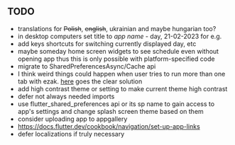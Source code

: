 ## TODO
- translations for ~~Polish~~, ~~english~~, ukrainian and maybe hungarian too?
- in desktop computers set title to *app name* - day, 21-02-2023 for e.g.
- add keys shortcuts for switching currently displayed day, etc
- maybe someday home screen widgets to see schedule even without opening app thus this is only possible with platform-specified code
- migrate to SharedPreferencesAsync/Cache api
- I think weird things could happen when user tries to run more than one tab with ezak. [here](https://stackoverflow.com/questions/11008177/stop-people-having-my-website-loaded-on-multiple-tabs) goes the clear solution
- add high contrast theme or setting to make current theme high contrast
- defer not always needed imports
- use flutter_shared_preferences api or its sp name to gain access to app's settings and change splash screen theme based on them
- consider uploading app to appgallery
- https://docs.flutter.dev/cookbook/navigation/set-up-app-links
- defer localizations if truly necessary